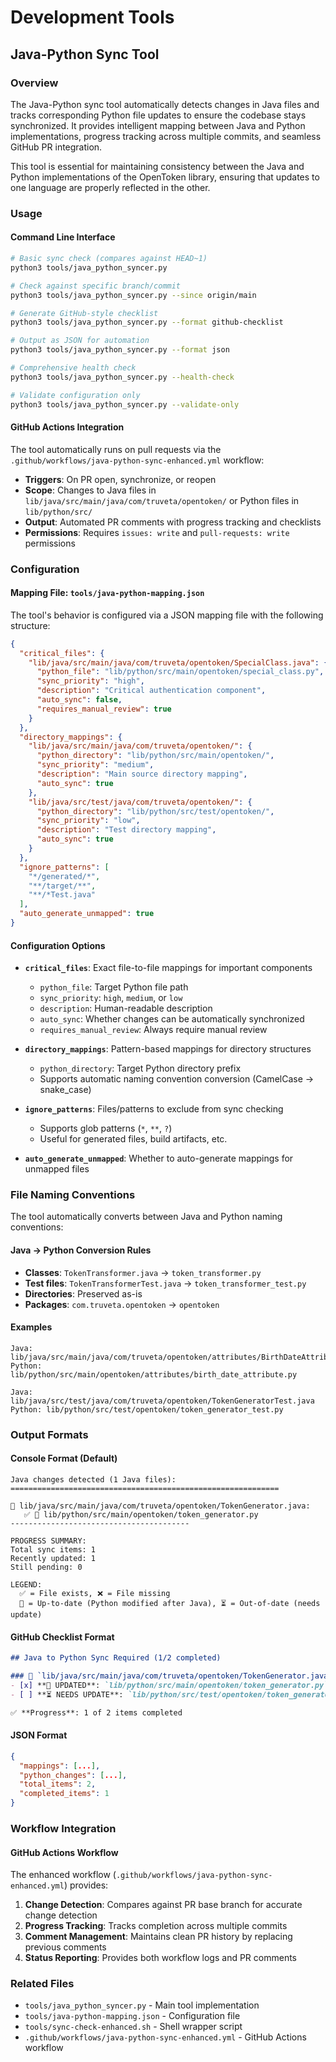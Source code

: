 # Development Tools

## Java-Python Sync Tool

### Overview
The Java-Python sync tool automatically detects changes in Java files and tracks corresponding Python file updates to ensure the codebase stays synchronized. It provides intelligent mapping between Java and Python implementations, progress tracking across multiple commits, and seamless GitHub PR integration.

This tool is essential for maintaining consistency between the Java and Python implementations of the OpenToken library, ensuring that updates to one language are properly reflected in the other.

### Usage

#### Command Line Interface
```bash
# Basic sync check (compares against HEAD~1)
python3 tools/java_python_syncer.py

# Check against specific branch/commit
python3 tools/java_python_syncer.py --since origin/main

# Generate GitHub-style checklist
python3 tools/java_python_syncer.py --format github-checklist

# Output as JSON for automation
python3 tools/java_python_syncer.py --format json

# Comprehensive health check
python3 tools/java_python_syncer.py --health-check

# Validate configuration only
python3 tools/java_python_syncer.py --validate-only
```

#### GitHub Actions Integration
The tool automatically runs on pull requests via the `.github/workflows/java-python-sync-enhanced.yml` workflow:

- **Triggers**: On PR open, synchronize, or reopen
- **Scope**: Changes to Java files in `lib/java/src/main/java/com/truveta/opentoken/` or Python files in `lib/python/src/`
- **Output**: Automated PR comments with progress tracking and checklists
- **Permissions**: Requires `issues: write` and `pull-requests: write` permissions

### Configuration

#### Mapping File: `tools/java-python-mapping.json`
The tool's behavior is configured via a JSON mapping file with the following structure:

```json
{
  "critical_files": {
    "lib/java/src/main/java/com/truveta/opentoken/SpecialClass.java": {
      "python_file": "lib/python/src/main/opentoken/special_class.py",
      "sync_priority": "high",
      "description": "Critical authentication component",
      "auto_sync": false,
      "requires_manual_review": true
    }
  },
  "directory_mappings": {
    "lib/java/src/main/java/com/truveta/opentoken/": {
      "python_directory": "lib/python/src/main/opentoken/",
      "sync_priority": "medium",
      "description": "Main source directory mapping",
      "auto_sync": true
    },
    "lib/java/src/test/java/com/truveta/opentoken/": {
      "python_directory": "lib/python/src/test/opentoken/",
      "sync_priority": "low",
      "description": "Test directory mapping",
      "auto_sync": true
    }
  },
  "ignore_patterns": [
    "*/generated/*",
    "**/target/**",
    "**/*Test.java"
  ],
  "auto_generate_unmapped": true
}
```

#### Configuration Options

- **`critical_files`**: Exact file-to-file mappings for important components
  - `python_file`: Target Python file path
  - `sync_priority`: `high`, `medium`, or `low`
  - `description`: Human-readable description
  - `auto_sync`: Whether changes can be automatically synchronized
  - `requires_manual_review`: Always require manual review

- **`directory_mappings`**: Pattern-based mappings for directory structures
  - `python_directory`: Target Python directory prefix
  - Supports automatic naming convention conversion (CamelCase → snake_case)

- **`ignore_patterns`**: Files/patterns to exclude from sync checking
  - Supports glob patterns (`*`, `**`, `?`)
  - Useful for generated files, build artifacts, etc.

- **`auto_generate_unmapped`**: Whether to auto-generate mappings for unmapped files

### File Naming Conventions

The tool automatically converts between Java and Python naming conventions:

#### Java → Python Conversion Rules
- **Classes**: `TokenTransformer.java` → `token_transformer.py`
- **Test files**: `TokenTransformerTest.java` → `token_transformer_test.py`
- **Directories**: Preserved as-is
- **Packages**: `com.truveta.opentoken` → `opentoken`

#### Examples
```
Java: lib/java/src/main/java/com/truveta/opentoken/attributes/BirthDateAttribute.java
Python: lib/python/src/main/opentoken/attributes/birth_date_attribute.py

Java: lib/java/src/test/java/com/truveta/opentoken/TokenGeneratorTest.java
Python: lib/python/src/test/opentoken/token_generator_test.py
```

### Output Formats

#### Console Format (Default)
```
Java changes detected (1 Java files):
============================================================

📁 lib/java/src/main/java/com/truveta/opentoken/TokenGenerator.java:
   ✅ 🔄 lib/python/src/main/opentoken/token_generator.py
----------------------------------------

PROGRESS SUMMARY:
Total sync items: 1
Recently updated: 1
Still pending: 0

LEGEND:
  ✅ = File exists, ❌ = File missing
  🔄 = Up-to-date (Python modified after Java), ⏳ = Out-of-date (needs update)
```

#### GitHub Checklist Format
```markdown
## Java to Python Sync Required (1/2 completed)

### 📁 `lib/java/src/main/java/com/truveta/opentoken/TokenGenerator.java`
- [x] **🔄 UPDATED**: `lib/python/src/main/opentoken/token_generator.py`
- [ ] **⏳ NEEDS UPDATE**: `lib/python/src/test/opentoken/token_generator_test.py`

✅ **Progress**: 1 of 2 items completed
```

#### JSON Format
```json
{
  "mappings": [...],
  "python_changes": [...],
  "total_items": 2,
  "completed_items": 1
}
```

### Workflow Integration

#### GitHub Actions Workflow
The enhanced workflow (`.github/workflows/java-python-sync-enhanced.yml`) provides:

1. **Change Detection**: Compares against PR base branch for accurate change detection
2. **Progress Tracking**: Tracks completion across multiple commits
3. **Comment Management**: Maintains clean PR history by replacing previous comments
4. **Status Reporting**: Provides both workflow logs and PR comments

### Related Files
- `tools/java_python_syncer.py` - Main tool implementation
- `tools/java-python-mapping.json` - Configuration file
- `tools/sync-check-enhanced.sh` - Shell wrapper script
- `.github/workflows/java-python-sync-enhanced.yml` - GitHub Actions workflow